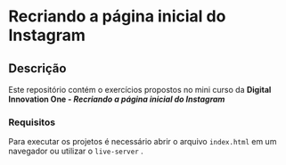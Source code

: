 # Recriando a página inicial do Instagram

## Descrição

Este repositório contém o exercícios propostos no mini curso da **Digital Innovation One - _Recriando a página inicial do Instagram_**

### Requisitos

Para executar os projetos é necessário abrir o arquivo `index.html` em um navegador ou utilizar o `live-server` .
